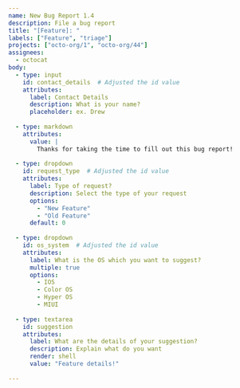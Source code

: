 ```yaml
---
name: New Bug Report 1.4
description: File a bug report
title: "[Feature]: "
labels: ["Feature", "triage"]
projects: ["octo-org/1", "octo-org/44"]
assignees:
  - octocat
body:
  - type: input
    id: contact_details  # Adjusted the id value
    attributes:
      label: Contact Details
      description: What is your name?
      placeholder: ex. Drew
 
  - type: markdown
    attributes:
      value: |
        Thanks for taking the time to fill out this bug report!
 
  - type: dropdown
    id: request_type  # Adjusted the id value
    attributes:
      label: Type of request?
      description: Select the type of your request
      options:
        - "New Feature"
        - "Old Feature"
      default: 0
 
  - type: dropdown
    id: os_system  # Adjusted the id value
    attributes:
      label: What is the OS which you want to suggest?
      multiple: true
      options:
        - IOS
        - Color OS
        - Hyper OS
        - MIUI
 
  - type: textarea
    id: suggestion
    attributes:
      label: What are the details of your suggestion?
      description: Explain what do you want 
      render: shell
      value: "Feature details!"
 
---
```


